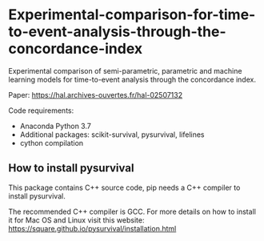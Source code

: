 # Experimental-comparison-for-time-to-event-analysis-through-the-concordance-index
Experimental comparison of semi-parametric, parametric and machine learning models for time-to-event analysis through the concordance index.

Paper: https://hal.archives-ouvertes.fr/hal-02507132

Code requirements:

- Anaconda Python 3.7
- Additional packages: scikit-survival, pysurvival, lifelines
- cython compilation


## How to install pysurvival
This package contains C++ source code, pip needs a C++ compiler to install pysurvival.

The recommended C++ compiler is GCC. For more details on how to install it for Mac OS and Linux visit this website: https://square.github.io/pysurvival/installation.html
